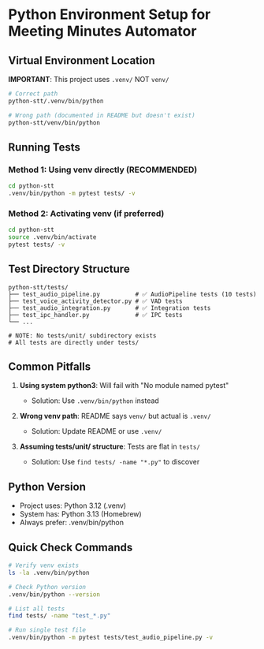 # Python Environment Setup for Meeting Minutes Automator

## Virtual Environment Location

**IMPORTANT**: This project uses `.venv/` NOT `venv/`

```bash
# Correct path
python-stt/.venv/bin/python

# Wrong path (documented in README but doesn't exist)
python-stt/venv/bin/python
```

## Running Tests

### Method 1: Using venv directly (RECOMMENDED)
```bash
cd python-stt
.venv/bin/python -m pytest tests/ -v
```

### Method 2: Activating venv (if preferred)
```bash
cd python-stt
source .venv/bin/activate
pytest tests/ -v
```

## Test Directory Structure

```
python-stt/tests/
├── test_audio_pipeline.py          # ✅ AudioPipeline tests (10 tests)
├── test_voice_activity_detector.py # ✅ VAD tests
├── test_audio_integration.py       # ✅ Integration tests
├── test_ipc_handler.py             # ✅ IPC tests
└── ...

# NOTE: No tests/unit/ subdirectory exists
# All tests are directly under tests/
```

## Common Pitfalls

1. **Using system python3**: Will fail with "No module named pytest"
   - Solution: Use `.venv/bin/python` instead

2. **Wrong venv path**: README says `venv/` but actual is `.venv/`
   - Solution: Update README or use `.venv/`

3. **Assuming tests/unit/ structure**: Tests are flat in `tests/`
   - Solution: Use `find tests/ -name "*.py"` to discover

## Python Version

- Project uses: Python 3.12 (.venv)
- System has: Python 3.13 (Homebrew)
- Always prefer: .venv/bin/python

## Quick Check Commands

```bash
# Verify venv exists
ls -la .venv/bin/python

# Check Python version
.venv/bin/python --version

# List all tests
find tests/ -name "test_*.py"

# Run single test file
.venv/bin/python -m pytest tests/test_audio_pipeline.py -v
```
